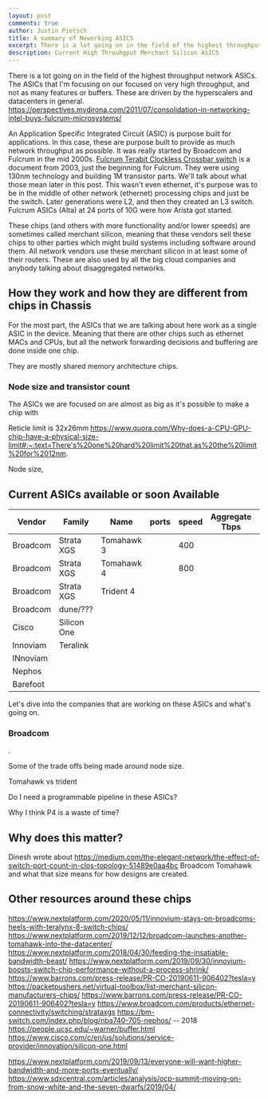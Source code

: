 ```yaml
---
layout: post
comments: true
author: Justin Pietsch
title: A summary of Neworking ASICS
excerpt: There is a lot going on in the field of the highest throughput network ASICs.
description: Current High Throuhgput Merchant Silicon ASICS
---
```

There is a lot going on in the field of the highest throughput network ASICs. The ASICs that I'm focusing on our focused on very high throughput, and not as many features or buffers. These are driven by the hyperscalers and datacenters in general. https://perspectives.mvdirona.com/2011/07/consolidation-in-networking-intel-buys-fulcrum-microsystems/  

An Application Specific Integrated Circuit (ASIC) is purpose built for applications. In this case, these are purpose built to provide as much network throughput as possible. It was really started by Broadcom and Fulcrum in the mid 2000s. [Fulcrum Terabit Clockless Crossbar switch](https://www.hotchips.org/wp-content/uploads/hc_archives/hc15/3_Tue/2.fulcrum.pdf) is a document from 2003, just the beginning for Fulcrum. They were using 130nm technology and building 1M transistor parts. We'll talk about what those mean later in this post. This wasn't even ethernet, it's purpose was to be in the middle of other network (ethernet) processing chips and just be the switch. Later generations were L2, and then they created an L3 switch. Fulcrum ASICs (Alta) at 24 ports of 10G were how Arista got started.

These chips (and others with more functionality and/or lower speeds) are sometimes called merchant silicon, meaning that these vendors sell these chips to other parties which might build systems including software around them. All network vendors use these merchant silicon in at least some of their routers. These are also used by all the big cloud companies and anybody talking about disaggregated networks. 

## How they work and how they are different from chips in Chassis

For the most part, the ASICs that we are talking about here work as a single ASIC in the device. Meaning that there are other chips such as ethernet MACs and CPUs, but all the network forwarding decisions and buffering are done inside one chip.




 They are mostly shared memory architecture chips.


### Node size and transistor count

The ASICs we are focused on are almost as big as it's possible to make a chip with

Reticle limit is 32x26mm
https://www.quora.com/Why-does-a-CPU-GPU-chip-have-a-physical-size-limit#:~:text=There's%20one%20hard%20limit%20that,as%20the%20limit%20for%2012nm.


Node size, 

## Current ASICs available or soon Available

| Vendor | Family | Name | ports | speed | Aggregate Tbps | year|
|--------|--------|------|-------|-------|----------------|-----|
| Broadcom | Strata XGS | Tomahawk 3|  | 400 | | |
| Broadcom | Strata XGS | Tomahawk 4|  | 800 | | |
| Broadcom | Strata XGS | Trident 4 | 
| Broadcom | dune/??? |
| Cisco | Silicon One |
| Innoviam | Teralink |||||
| INnoviam | ||||
| Nephos | |||
| Barefoot | |||



Let's dive into the companies that are working on these ASICs and what's going on.

### Broadcom




.


Some of the trade offs being made around node size. 



Tomahawk vs trident



Do I need a programmable pipeline in these ASICs?

Why I think P4 is a waste of time? 

## Why does this matter?
Dinesh wrote about https://medium.com/the-elegant-network/the-effect-of-switch-port-count-in-clos-topology-51489e0aa4bc Broadcom Tomahawk and what that size means for how designs are created.


## Other resources around these chips
https://www.nextplatform.com/2020/05/11/innovium-stays-on-broadcoms-heels-with-teralynx-8-switch-chips/
https://www.nextplatform.com/2019/12/12/broadcom-launches-another-tomahawk-into-the-datacenter/
https://www.nextplatform.com/2018/04/30/feeding-the-insatiable-bandwidth-beast/
https://www.nextplatform.com/2019/09/30/innovium-boosts-switch-chip-performance-without-a-process-shrink/
https://www.barrons.com/press-release/PR-CO-20190611-906402?tesla=y
https://packetpushers.net/virtual-toolbox/list-merchant-silicon-manufacturers-chips/
https://www.barrons.com/press-release/PR-CO-20190611-906402?tesla=y
https://www.broadcom.com/products/ethernet-connectivity/switching/strataxgs
https://bm-switch.com/index.php/blog/nba740-705-nephos/ -- 2018
https://people.ucsc.edu/~warner/buffer.html
https://www.cisco.com/c/en/us/solutions/service-provider/innovation/silicon-one.html

https://www.nextplatform.com/2019/09/13/everyone-will-want-higher-bandwidth-and-more-ports-eventually/
https://www.sdxcentral.com/articles/analysis/ocp-summit-moving-on-from-snow-white-and-the-seven-dwarfs/2019/04/
